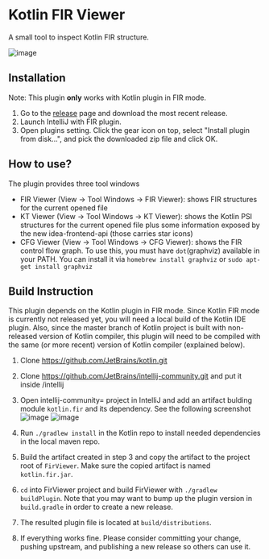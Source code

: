 # Kotlin FIR Viewer

A small tool to inspect Kotlin FIR structure.

![image](https://user-images.githubusercontent.com/29584386/106402741-d2c64c80-63df-11eb-9b7d-5f89dbe967e8.png)

## Installation

Note: This plugin **only** works with Kotlin plugin in FIR mode.

1. Go to the [release](https://github.com/google/Kotlin-FirViewer/releases) page and download the most recent release.
2. Launch IntelliJ with FIR plugin.
3. Open plugins setting. Click the gear icon on top, select "Install plugin from disk...", and pick the downloaded zip file and click OK.

## How to use?

The plugin provides three tool windows
* FIR Viewer (View -> Tool Windows -> FIR Viewer): shows FIR structures for the current opened file
* KT Viewer (View -> Tool Windows -> KT Viewer): shows the Kotlin PSI structures for the current opened file plus some information exposed by the new idea-frontend-api (those carries star icons)
* CFG Viewer (View -> Tool Windows -> CFG Viewer): shows the FIR control flow graph. To use this, you must have `dot`(graphviz) available in your PATH. You can install it via `homebrew install graphviz` or `sudo apt-get install graphviz`

## Build Instruction

This plugin depends on the Kotlin plugin in FIR mode. Since Kotlin FIR mode is currently not released yet, you will need a local build of the Kotlin IDE plugin. Also, since the master branch of Kotlin project is built with non-released version of Kotlin compiler, this plugin will need to be compiled with the same (or more recent) version of Kotlin compiler (explained below).

1. Clone https://github.com/JetBrains/kotlin.git

2. Clone https://github.com/JetBrains/intellij-community.git and put it inside <kotlin-repo>/intellij

3. Open intellij-community= project in IntelliJ and add an artifact bulding module `kotlin.fir` and its dependency. See the following screenshot
   ![image](https://user-images.githubusercontent.com/29584386/141865850-f31c4444-d024-4c2e-a500-8376cc072cbb.png)
   ![image](https://user-images.githubusercontent.com/29584386/141865919-fdadd4ef-2d68-4861-9475-cb4de0acee51.png)

4. Run `./gradlew install` in the Kotlin repo to install needed dependencies in the local maven repo.

5. Build the artifact created in step 3 and copy the artifact to the project root of `FirViewer`. Make sure the copied
   artifact is named `kotlin.fir.jar`.

6. `cd` into FirViewer project and build FirViewer with `./gradlew buildPlugin`. Note that you may want to bump up the plugin version in `build.gradle` in order to create a new    release.

7. The resulted plugin file is located at `build/distributions`.
8. If everything works fine. Please consider committing your change, pushing upstream, and publishing a new release so others can use it.
